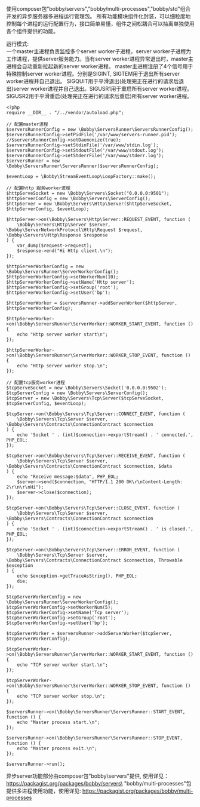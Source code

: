 使用composer包"bobby/servers","bobby/multi-processes","bobby/std"组合开发的异步服务器多进程运行管理包。
所有功能模块组件化封装，可以细粒度地控制每个进程的运行配置行为，接口简单易懂，组件之间松耦合可以抽离单独使用各个组件提供的功能。

运行模式:\
一个master主进程负责监控多个server worker子进程，server worker子进程为工作进程，提供server服务能力。当有server worker进程异常退出时，master主进程会自动重新拉起新的server worker进程。
master主进程注册了4个信号用于特殊控制server worker进程。分别是SIGINT, SIGTEM用于退出所有server worker进程并自己退出。
SIGQUIT用于平滑退出(处理完正在进行的请求后退出)server worker进程并自己退出。SIGUSR1用于重启所有server worker进程。
SIGUSR2用于平滑重启(处理完正在进行的请求后重启)所有server worker进程。


```
<?php
require __DIR__ . "/../vendor/autoload.php";

// 配置master进程
$serversRunnerConfig = new \Bobby\ServersRunner\ServersRunnerConfig();
$serversRunnerConfig->setPidFile('/var/www/servers-runner.pid');
//$serversRunnerConfig->setDaemonize(true);
$serversRunnerConfig->setStdinFile('/var/www/stdin.log');
$serversRunnerConfig->setStdoutFile('/var/www/stdout.log');
$serversRunnerConfig->setStderrFile('/var/www/stderr.log');
$serversRunner = new \Bobby\ServersRunner\ServersRunner($serversRunnerConfig);

$eventLoop = \Bobby\StreamEventLoop\LoopFactory::make();

// 配置http 服务worker进程
$httpServeSocket = new \Bobby\Servers\Socket("0.0.0.0:9501");
$httpServerConfig = new \Bobby\Servers\ServerConfig();
$httpServer = new \Bobby\Servers\Http\Server($httpServeSocket, $httpServerConfig, $eventLoop);

$httpServer->on(\Bobby\Servers\Http\Server::REQUEST_EVENT, function (
    \Bobby\Servers\Http\Server $server, \Bobby\ServerNetworkProtocol\Http\Request $request, \Bobby\Servers\Http\Response $response
) {
    var_dump($request->request);
    $response->end("Hi Http client.\n");
});

$httpServerWorkerConfig = new \Bobby\ServersRunner\ServerWorkerConfig();
$httpServerWorkerConfig->setWorkerNum(10);
$httpServerWorkerConfig->setName('Http server');
$httpServerWorkerConfig->setGroup('root');
$httpServerWorkerConfig->setUser('bp');

$httpServerWorker = $serversRunner->addServerWorker($httpServer, $httpServerWorkerConfig);

$httpServerWorker->on(\Bobby\ServersRunner\ServerWorker::WORKER_START_EVENT, function () {
    echo "Http server worker start\n";
});

$httpServerWorker->on(\Bobby\ServersRunner\ServerWorker::WORKER_STOP_EVENT, function () {
    echo "Http server worker stop.\n";
});

// 配置tcp服务worker进程
$tcpServeSocket = new \Bobby\Servers\Socket('0.0.0.0:9502');
$tcpServerConfig = new \Bobby\Servers\ServerConfig();
$tcpServer = new \Bobby\Servers\Tcp\Server($tcpServeSocket, $tcpServerConfig, $eventLoop);

$tcpServer->on(\Bobby\Servers\Tcp\Server::CONNECT_EVENT, function (
    \Bobby\Servers\Tcp\Server $server, \Bobby\Servers\Contracts\ConnectionContract $connection
) {
    echo 'Socket ' . (int)$connection->exportStream() . ' connected.', PHP_EOL;
});

$tcpServer->on(\Bobby\Servers\Tcp\Server::RECEIVE_EVENT, function (
    \Bobby\Servers\Tcp\Server $server, \Bobby\Servers\Contracts\ConnectionContract $connection, $data
) {
    echo "Receive message:$data", PHP_EOL;
    $server->send($connection, "HTTP/1.1 200 OK\r\nContent-Length: 2\r\n\r\nHi");
    $server->close($connection);
});

$tcpServer->on(\Bobby\Servers\Tcp\Server::CLOSE_EVENT, function (
    \Bobby\Servers\Tcp\Server $server, \Bobby\Servers\Contracts\ConnectionContract $connection
) {
    echo 'Socket ' . (int)$connection->exportStream() . ' is closed.', PHP_EOL;
});

$tcpServer->on(\Bobby\Servers\Tcp\Server::ERROR_EVENT, function (
    \Bobby\Servers\Tcp\Server $server, \Bobby\Servers\Contracts\ConnectionContract $connection, Throwable $exception
) {
    echo $exception->getTraceAsString(), PHP_EOL;
    die;
});

$tcpServerWorkerConfig = new \Bobby\ServersRunner\ServerWorkerConfig();
$tcpServerWorkerConfig->setWorkerNum(5);
$tcpServerWorkerConfig->setName('Tcp server');
$tcpServerWorkerConfig->setGroup('root');
$tcpServerWorkerConfig->setUser('bp');

$tcpServerWorker = $serversRunner->addServerWorker($tcpServer, $tcpServerWorkerConfig);

$tcpServerWorker->on(\Bobby\ServersRunner\ServerWorker::WORKER_START_EVENT, function () {
    echo "TCP server worker start.\n";
});

$tcpServerWorker->on(\Bobby\ServersRunner\ServerWorker::WORKER_STOP_EVENT, function () {
    echo "TCP server worker stop.\n";
});

$serversRunner->on(\Bobby\ServersRunner\ServersRunner::START_EVENT, function () {
    echo "Master process start.\n";
});

$serversRunner->on(\Bobby\ServersRunner\ServersRunner::STOP_EVENT, function () {
    echo "Master process exit.\n";
});

$serversRunner->run();
```

异步server功能部分由composer包"bobby\servers"提供, 使用详见：https://packagist.org/packages/bobby/servers\
"bobby/multi-processes"包提供多进程使用功能，使用详见: https://packagist.org/packages/bobby/multi-processes